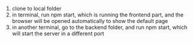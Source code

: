 1. clone to local folder
2. in terminal, run npm start, which is running the frontend part, and the browser will be opened automatically to show the default page
3. in another terminal, go to the backend folder, and run npm start, which will start the server in a different port
